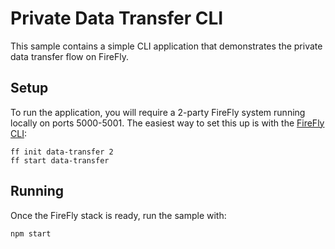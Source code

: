 # Private Data Transfer CLI

This sample contains a simple CLI application that demonstrates the private
data transfer flow on FireFly.

## Setup

To run the application, you will require a 2-party FireFly system running
locally on ports 5000-5001. The easiest way to set this up is with the
[FireFly CLI](https://github.com/kaleido-io/firefly-cli):

```
ff init data-transfer 2
ff start data-transfer
```

## Running

Once the FireFly stack is ready, run the sample with:

```
npm start
```

